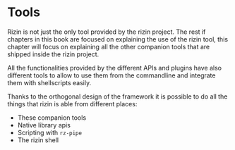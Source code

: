 # Tools

Rizin is not just the only tool provided by the rizin project. The rest if chapters in this book are focused on explaining the use of the rizin tool, this chapter will focus on explaining all the other companion tools that are shipped inside the rizin project.

All the functionalities provided by the different APIs and plugins have also different tools to allow to use them from the commandline and integrate them with shellscripts easily.

Thanks to the orthogonal design of the framework it is possible to do all the things that rizin is able from different places:

* These companion tools
* Native library apis
* Scripting with `rz-pipe`
* The rizin shell
